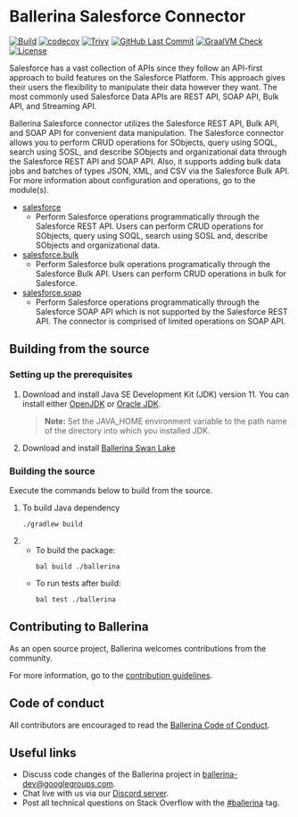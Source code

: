 Ballerina Salesforce Connector
===================
[![Build](https://github.com/ballerina-platform/module-ballerinax-sfdc/workflows/CI/badge.svg)](https://github.com/ballerina-platform/module-ballerinax-sfdc/actions?query=workflow%3ACI)
[![codecov](https://codecov.io/gh/ballerina-platform/module-ballerinax-sfdc/branch/master/graph/badge.svg)](https://codecov.io/gh/ballerina-platform/module-ballerinax-sfdc)
[![Trivy](https://github.com/ballerina-platform/module-ballerinax-sfdc/actions/workflows/trivy-scan.yml/badge.svg)](https://github.com/ballerina-platform/module-ballerinax-sfdc/actions/workflows/trivy-scan.yml)
[![GitHub Last Commit](https://img.shields.io/github/last-commit/ballerina-platform/module-ballerinax-sfdc.svg)](https://github.com/ballerina-platformmodule-ballerinax-sfdc/commits/master)
[![GraalVM Check](https://github.com/ballerina-platform/module-ballerinax-sfdc/actions/workflows/build-with-bal-test-native.yml/badge.svg)](https://github.com/ballerina-platform/module-ballerinax-sfdc/actions/workflows/build-with-bal-test-native.yml)
[![License](https://img.shields.io/badge/License-Apache%202.0-blue.svg)](https://opensource.org/licenses/Apache-2.0)

Salesforce has a vast collection of APIs since they follow an API-first approach to build features on the Salesforce Platform. This approach gives their users the flexibility to manipulate their data however they want. The most commonly used Salesforce Data APIs are REST API, SOAP API, Bulk API, and Streaming API. 

Ballerina Salesforce connector utilizes the Salesforce REST API, Bulk API, and SOAP API for convenient data manipulation. The Salesforce connector allows you to perform CRUD operations for SObjects, query using SOQL, search using SOSL, and describe SObjects and organizational data through the Salesforce REST API and SOAP API. Also, it supports adding bulk data jobs and batches of types JSON, XML, and CSV via the Salesforce Bulk API.
For more information about configuration and operations, go to the module(s).
- [salesforce](salesforce/Module.md) 
   - Perform Salesforce operations programmatically through the Salesforce REST API. Users can perform CRUD operations for SObjects, query using SOQL, search using SOSL and, describe SObjects and organizational data.
- [salesforce.bulk](salesforce/modules/bulk/Module.md) 
   - Perform Salesforce bulk operations programatically through the Salesforce Bulk API. Users can perform CRUD operations in bulk for Salesforce.
- [salesforce.soap](salesforce/modules/soap/Module.md)
   - Perform Salesforce operations programmatically through the Salesforce SOAP API which is not supported by the Salesforce REST API. The connector is comprised of limited operations on SOAP API.

## Building from the source
### Setting up the prerequisites
1. Download and install Java SE Development Kit (JDK) version 11. You can install either [OpenJDK](https://adoptopenjdk.net/) or [Oracle JDK](https://www.oracle.com/java/technologies/javase-jdk11-downloads.html).

   > **Note:** Set the JAVA_HOME environment variable to the path name of the directory into which you installed JDK.
 
2. Download and install [Ballerina Swan Lake](https://ballerina.io/)

### Building the source
 
Execute the commands below to build from the source.

1. To build Java dependency
   ```   
   ./gradlew build
   ```
2. * To build the package:
      ```   
      bal build ./ballerina
      ```
   * To run tests after build:
      ```
      bal test ./ballerina
      ```
## Contributing to Ballerina
 
As an open source project, Ballerina welcomes contributions from the community.
 
For more information, go to the [contribution guidelines](https://github.com/ballerina-platform/ballerina-lang/blob/master/CONTRIBUTING.md).
 
## Code of conduct
 
All contributors are encouraged to read the [Ballerina Code of Conduct](https://ballerina.io/code-of-conduct).
 
## Useful links
 
* Discuss code changes of the Ballerina project in [ballerina-dev@googlegroups.com](mailto:ballerina-dev@googlegroups.com).
* Chat live with us via our [Discord server](https://discord.gg/ballerinalang).
* Post all technical questions on Stack Overflow with the [#ballerina](https://stackoverflow.com/questions/tagged/ballerina) tag.
